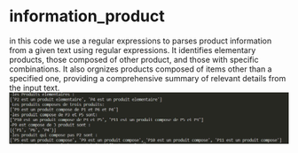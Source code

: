 # information_product
in this code we use a regular expressions to parses product information from a given text using regular expressions.
It identifies elementary products, those composed of other product, and those with specific combinations. 
It also orgnizes products composed of items other than a specified one, providing a comprehensive summary of relevant details from the input text.
<img src="OutPutOFex1.png">
